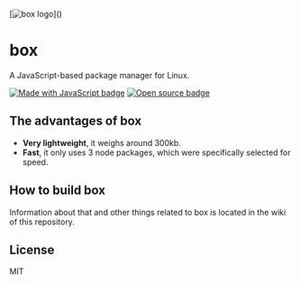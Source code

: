 [![box logo](https://i.imgur.com/yjIG9tA.png")]()

# box
A JavaScript-based package manager for Linux.

[![Made with JavaScript badge](https://forthebadge.com/images/badges/made-with-javascript.svg)]()
[![Open source badge](https://forthebadge.com/images/badges/open-source.svg)]()

## The advantages of box
- **Very lightweight**, it weighs around 300kb.
- **Fast**, it only uses 3 node packages, which were specifically selected for speed.

## How to build box
Information about that and other things related to box is located in the wiki of this repository.

## License
MIT

